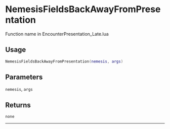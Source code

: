 # NemesisFieldsBackAwayFromPresentation
Function name in EncounterPresentation_Late.lua
## Usage
```lua
NemesisFieldsBackAwayFromPresentation(nemesis, args)
```
## Parameters
`nemesis`, `args`
## Returns
`none`

---